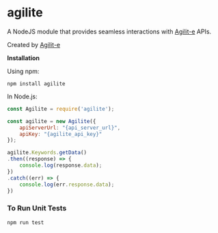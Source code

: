 # agilite
A NodeJS module that provides seamless interactions with [Agilit-e](https://agilite.io) APIs.

Created by [Agilit-e](https://agilite.io)

**Installation**

Using npm:

```
npm install agilite
```

In Node.js:

```javascript
const Agilite = require('agilite');

const agilite = new Agilite({
    apiServerUrl: "{api_server_url}",
    apiKey: "{agilite_api_key}"
});

agilite.Keywords.getData()
.then((response) => {
    console.log(response.data);
})
.catch((err) => {
    console.log(err.response.data);
})
```

### To Run Unit Tests

```
npm run test
```